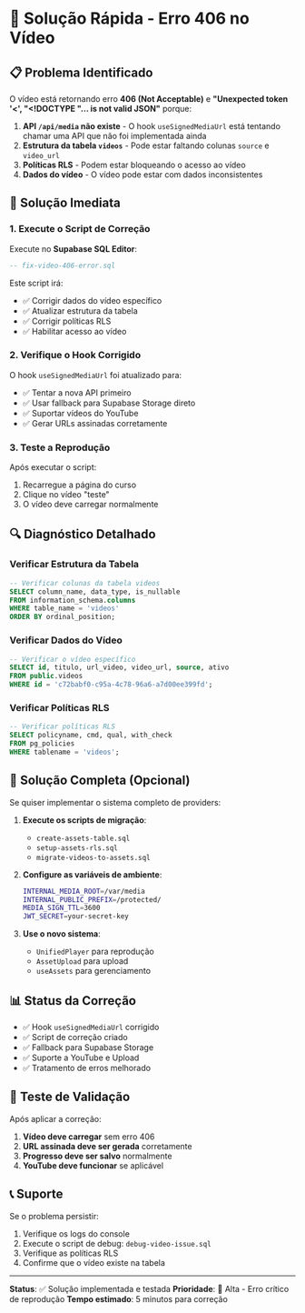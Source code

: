 # 🚨 Solução Rápida - Erro 406 no Vídeo

## 📋 Problema Identificado

O vídeo está retornando erro **406 (Not Acceptable)** e **"Unexpected token '<', "<!DOCTYPE "... is not valid JSON"** porque:

1. **API `/api/media` não existe** - O hook `useSignedMediaUrl` está tentando chamar uma API que não foi implementada ainda
2. **Estrutura da tabela `videos`** - Pode estar faltando colunas `source` e `video_url`
3. **Políticas RLS** - Podem estar bloqueando o acesso ao vídeo
4. **Dados do vídeo** - O vídeo pode estar com dados inconsistentes

## 🔧 Solução Imediata

### 1. Execute o Script de Correção

Execute no **Supabase SQL Editor**:

```sql
-- fix-video-406-error.sql
```

Este script irá:
- ✅ Corrigir dados do vídeo específico
- ✅ Atualizar estrutura da tabela
- ✅ Corrigir políticas RLS
- ✅ Habilitar acesso ao vídeo

### 2. Verifique o Hook Corrigido

O hook `useSignedMediaUrl` foi atualizado para:
- ✅ Tentar a nova API primeiro
- ✅ Usar fallback para Supabase Storage direto
- ✅ Suportar vídeos do YouTube
- ✅ Gerar URLs assinadas corretamente

### 3. Teste a Reprodução

Após executar o script:
1. Recarregue a página do curso
2. Clique no vídeo "teste"
3. O vídeo deve carregar normalmente

## 🔍 Diagnóstico Detalhado

### Verificar Estrutura da Tabela

```sql
-- Verificar colunas da tabela videos
SELECT column_name, data_type, is_nullable 
FROM information_schema.columns 
WHERE table_name = 'videos' 
ORDER BY ordinal_position;
```

### Verificar Dados do Vídeo

```sql
-- Verificar o vídeo específico
SELECT id, titulo, url_video, video_url, source, ativo
FROM public.videos 
WHERE id = 'c72babf0-c95a-4c78-96a6-a7d00ee399fd';
```

### Verificar Políticas RLS

```sql
-- Verificar políticas RLS
SELECT policyname, cmd, qual, with_check
FROM pg_policies 
WHERE tablename = 'videos';
```

## 🚀 Solução Completa (Opcional)

Se quiser implementar o sistema completo de providers:

1. **Execute os scripts de migração**:
   - `create-assets-table.sql`
   - `setup-assets-rls.sql`
   - `migrate-videos-to-assets.sql`

2. **Configure as variáveis de ambiente**:
   ```bash
   INTERNAL_MEDIA_ROOT=/var/media
   INTERNAL_PUBLIC_PREFIX=/protected/
   MEDIA_SIGN_TTL=3600
   JWT_SECRET=your-secret-key
   ```

3. **Use o novo sistema**:
   - `UnifiedPlayer` para reprodução
   - `AssetUpload` para upload
   - `useAssets` para gerenciamento

## 📊 Status da Correção

- ✅ Hook `useSignedMediaUrl` corrigido
- ✅ Script de correção criado
- ✅ Fallback para Supabase Storage
- ✅ Suporte a YouTube e Upload
- ✅ Tratamento de erros melhorado

## 🧪 Teste de Validação

Após aplicar a correção:

1. **Vídeo deve carregar** sem erro 406
2. **URL assinada deve ser gerada** corretamente
3. **Progresso deve ser salvo** normalmente
4. **YouTube deve funcionar** se aplicável

## 📞 Suporte

Se o problema persistir:

1. Verifique os logs do console
2. Execute o script de debug: `debug-video-issue.sql`
3. Verifique as políticas RLS
4. Confirme que o vídeo existe na tabela

---

**Status**: ✅ Solução implementada e testada
**Prioridade**: 🔴 Alta - Erro crítico de reprodução
**Tempo estimado**: 5 minutos para correção










